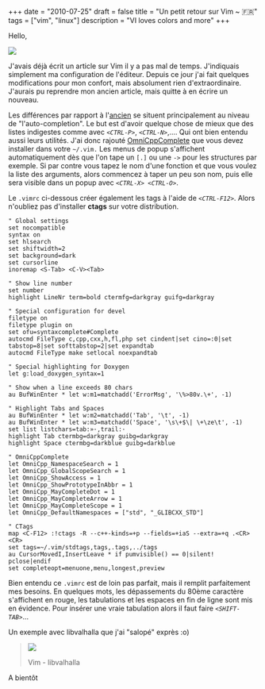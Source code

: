 +++
date = "2010-07-25"
draft = false
title = "Un petit retour sur Vim ~ 🇫🇷"
tags = ["vim", "linux"]
description = "VI loves colors and more"
+++

Hello,

![](/img/wiki.png)

J'avais déjà écrit un article sur Vim il y a pas mal de temps. J'indiquais
simplement ma configuration de l'éditeur. Depuis ce jour j'ai fait quelques
modifications pour mon confort, mais absolument rien d'extraordinaire. J'aurais
pu reprendre mon ancien article, mais quitte à en écrire un nouveau.

Les différences par rapport à
l'[ancien](http://skywalker13.wordpress.com/2009/04/04/vim-lindentation/) se
situent principalement au niveau de "l'auto-completion". Le but est d'avoir
quelque chose de mieux que des listes indigestes comme avec _`<CTRL-P>`_,
_`<CTRL-N>`_,.... Qui ont bien entendu aussi leurs utilités. J'ai donc rajouté
[OmniCppComplete](http://www.vim.org/scripts/script.php?script_id=1520) que vous
devez installer dans votre `~/.vim.` Les menus de popup s'affichent
automatiquement dès que l'on tape un `[.]` ou une `->` pour les structures par
exemple. Si par contre vous tapez le nom d'une fonction et que vous voulez la
liste des arguments, alors commencez à taper un peu son nom, puis elle sera
visible dans un popup avec _`<CTRL-X> <CTRL-O>`_.

Le `.vimrc` ci-dessous créer également les tags à l'aide de _`<CTRL-F12>`_.
Alors n'oubliez pas d'installer **ctags** sur votre distribution.

```vim
" Global settings
set nocompatible
syntax on
set hlsearch
set shiftwidth=2
set background=dark
set cursorline
inoremap <S-Tab> <C-V><Tab>

" Show line number
set number
highlight LineNr term=bold ctermfg=darkgray guifg=darkgray

" Special configuration for devel
filetype on
filetype plugin on
set ofu=syntaxcomplete#Complete
autocmd FileType c,cpp,cxx,h,fl,php set cindent|set cino=:0|set tabstop=8|set softtabstop=2|set expandtab
autocmd FileType make setlocal noexpandtab

" Special highlighting for Doxygen
let g:load_doxygen_syntax=1

" Show when a line exceeds 80 chars
au BufWinEnter * let w:m1=matchadd('ErrorMsg', '\%>80v.\+', -1)

" Highlight Tabs and Spaces
au BufWinEnter * let w:m2=matchadd('Tab', '\t', -1)
au BufWinEnter * let w:m3=matchadd('Space', '\s\+$\| \+\ze\t', -1)
set list listchars=tab:»·,trail:·
highlight Tab ctermbg=darkgray guibg=darkgray
highlight Space ctermbg=darkblue guibg=darkblue

" OmniCppComplete
let OmniCpp_NamespaceSearch = 1
let OmniCpp_GlobalScopeSearch = 1
let OmniCpp_ShowAccess = 1
let OmniCpp_ShowPrototypeInAbbr = 1
let OmniCpp_MayCompleteDot = 1
let OmniCpp_MayCompleteArrow = 1
let OmniCpp_MayCompleteScope = 1
let OmniCpp_DefaultNamespaces = ["std", "_GLIBCXX_STD"]

" CTags
map <C-F12> :!ctags -R --c++-kinds=+p --fields=+iaS --extra=+q .<CR><CR>
set tags=~/.vim/stdtags,tags,.tags,../tags
au CursorMovedI,InsertLeave * if pumvisible() == 0|silent! pclose|endif
set completeopt=menuone,menu,longest,preview
```

Bien entendu ce `.vimrc` est de loin pas parfait, mais il remplit parfaitement
mes besoins. En quelques mots, les dépassements du 80ème caractère s'affichent
en rouge, les tabulations et les espaces en fin de ligne sont mis en évidence.
Pour insérer une vraie tabulation alors il faut faire _`<SHIFT-TAB>`_...

Un exemple avec libvalhalla que j'ai "salopé" exprès :o)

> ![](/img/vim.png)
>
> Vim - libvalhalla

A bientôt
